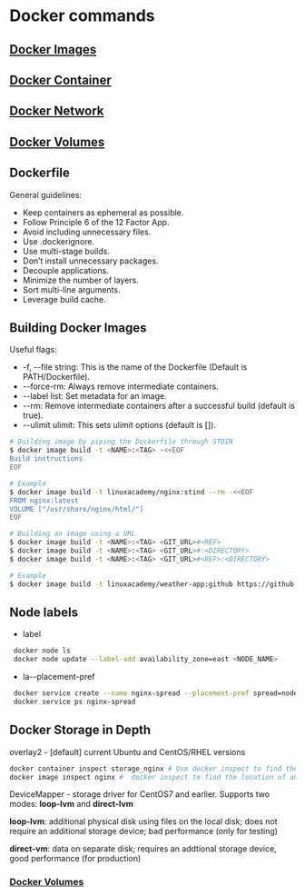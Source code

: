 # Docker commands
## [Docker Images](./docker-images.md)

## [Docker Container](./docker-container.md)

## [Docker Network](./docker-network.md)

## [Docker Volumes](./docker-volumes.md)

## Dockerfile
General guidelines:
* Keep containers as ephemeral as possible.
* Follow Principle 6 of the 12 Factor App.
* Avoid including unnecessary files.
* Use .dockerignore.
* Use multi-stage builds.
* Don’t install unnecessary packages.
* Decouple applications.
* Minimize the number of layers.
* Sort multi-line arguments.
* Leverage build cache.

## Building Docker Images
Useful flags:
* -f, --file string: This is the name of the Dockerfile (Default is PATH/Dockerfile).
* --force-rm: Always remove intermediate containers.
* --label list: Set metadata for an image.
* --rm: Remove intermediate containers after a successful build (default is true).
* --ulimit ulimit: This sets ulimit options (default is []).

```bash
# Building image by piping the Dockerfile through STDIN
$ docker image build -t <NAME>:<TAG> -<<EOF
Build instructions
EOF

# Example
$ docker image build -t linuxacademy/nginx:stind --rm -<<EOF
FROM nginx:latest
VOLUME ["/usr/share/nginx/html/"]
EOF
```

```bash
# Building an image using a URL
$ docker image build -t <NAME>:<TAG> <GIT_URL>#<REF>
$ docker image build -t <NAME>:<TAG> <GIT_URL>#:<DIRECTORY>
$ docker image build -t <NAME>:<TAG> <GIT_URL>#<REF>:<DIRECTORY>

# Example 
$ docker image build -t linuxacademy/weather-app:github https://github.com/linuxacademy/content-weather-app.git#remote-build
```

## Node labels
* label
```bash
 docker node ls
 docker node update --label-add availability_zone=east <NODE_NAME>
 ```
* la--placement-pref
```bash
 docker service create --name nginx-spread --placement-pref spread=node.labels.availability_zone --replicas 3 nginx
 docker service ps nginx-spread
```

## Docker Storage in Depth
overlay2 - [default] current Ubuntu and CentOS/RHEL versions 
```bash
docker container inspect storage_nginx # Use docker inspect to find the location of the container's data on the host
docker image inspect nginx #  docker inspect to find the location of an image's data
```
DeviceMapper - storage driver for CentOS7 and earlier. 
Supports two modes: **loop-lvm** and **direct-lvm**

**loop-lvm**: additional physical disk using files on the local disk; does not require an additional storage device; bad performance (only for testing)

**direct-vm**: data on separate disk; requires an addtional storage device, good performance (for production)

### [Docker Volumes](./docker-volumes.md)
